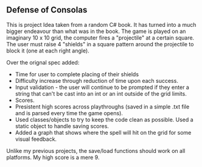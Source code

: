 Defense of Consolas
------------------

This is project Idea taken from a random C# book. It has turned into a much bigger endeavour than what was in the book. The game is played on an imaginary 10 x 10 grid, the computer fires a "projectile" at a certain square. 
The user must raise 4 "shields" in a square pattern around the projectile to block it (one at each right angle).

Over the orignal spec added:
- Time for user to complete placing of their shields
- Difficulty increase through reduction of time upon each success.
- Input validation - the user will continue to be prompted if they enter a string that can't be cast into an int or an int outside of the grid limits.
- Scores.
- Presistent high scores across playthroughs (saved in a simple .txt file and is parsed every time the game opens).
- Used classes/objects to try to keep the code clean as possible. Used a static object to handle saving scores.
- Added a graph that shows where the spell will hit on the grid for some visual feedback.

 Unlike my previous projects, the save/load functions should work on all platforms. My high score is a mere 9.
